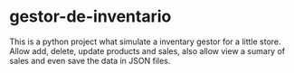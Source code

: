 # gestor-de-inventario

This is a python project what simulate a inventary gestor for a little store. Allow add, delete, update products and sales, also allow view a sumary of sales and even save the data in JSON files.
